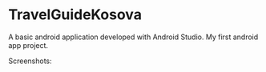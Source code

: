 # TravelGuideKosova
A basic android application developed with Android Studio. My first android app project.

Screenshots:

